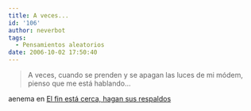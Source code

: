 ```yaml
---
title: A veces...
id: '106'
author: neverbot
tags:
  - Pensamientos aleatorios
date: 2006-10-02 17:50:40
---
```


> A veces, cuando se prenden y se apagan las luces de mi módem, pienso que me está hablando...

aenema en [El fin está cerca, hagan sus respaldos](http://finestacerca.blogspot.com/)